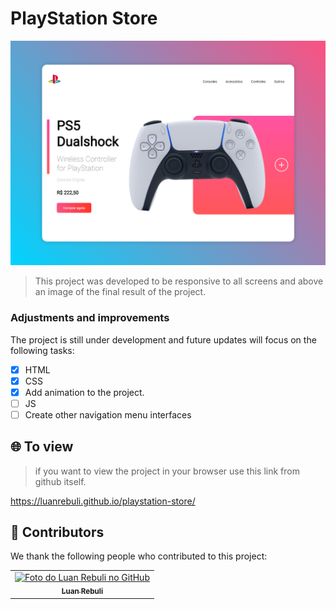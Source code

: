 
# PlayStation Store

<img src="./img/finished-project.png" alt="img finished project">

> This project was developed to be responsive to all screens and above an image of the final result of the project.

### Adjustments and improvements

The project is still under development and future updates will focus on the following tasks:

- [x] HTML
- [x] CSS
- [x] Add animation to the project.
- [ ] JS
- [ ] Create other navigation menu interfaces

## 🌐 To view

> if you want to view the project in your browser use this link from github itself.

https://luanrebuli.github.io/playstation-store/

## 🤝 Contributors

We thank the following people who contributed to this project:

<table>
  <tr>
    <td align="center">
      <a href="#">
        <img src="https://avatars.githubusercontent.com/u/39808312?s=400&u=979267330c7ff3d03836b693538d67d904c9baad&v=4" width="100px;" alt="Foto do Luan Rebuli no GitHub"/><br>
        <sub>
          <b>Luan Rebuli</b>
        </sub>
      </a>
    </td>
  </tr>
</table>

